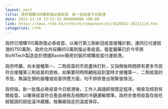 ```yaml
---
layout: post
title: 政府增購100萬劑復必泰疫苗　新一批疫苗今日抵港
date: 2021-11-19 13:51:13.000000000 +08:00
link: https://news.rthk.hk/rthk/ch/component/k2/1620562-20211119.htm
categories: rthk
---
```


政府已增購100萬劑復必泰疫苗，以推行第三劑新冠疫苗接種計劃，連同已付運抵港的750萬劑，政府合共採購850萬劑復必泰疫苗。復星醫藥已於今早將BioNTech製造並於德國Baxter廠房封裝的增購疫苗付運抵港。

政府呼籲，尚未接種第一、二劑疫苗的市民盡快打針，又指稍後時間將有更多市民符合接種第三劑疫苗的資格，如果要同時照顧拖延到當時才接種第一、二劑疫苗的市民，無論在預約接種或疫苗供應方面，均不排除會出現緊張情況。

政府指，新一批復必泰疫苗今日抵港後，工作人員隨即按既定程序，檢查及核對有關疫苗，以確保疫苗符合產品規格及相關的冷鏈運輸標準。政府亦會把疫苗存放在經驗證的超低溫冷藏櫃，按藥廠指定的溫度保存。
